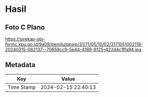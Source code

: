 # Hasil

## Foto C Plano

https://sirekap-obj-formc.kpu.go.id/9a09/pemilu/ppwp/31/71/05/10/02/3171051002119-20240215-062137--70659cc9-5e44-4189-9125-422d4c1ffa94.jpg


## Metadata

| Key        | Value               |
| ---------- | ------------------- |
| Time Stamp | 2024-02-15 22:40:13 |



